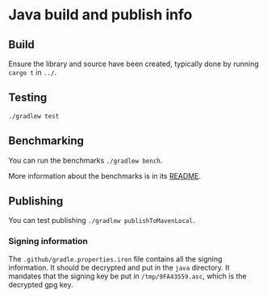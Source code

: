 # Java build and publish info

## Build

Ensure the library and source have been created, typically done by running `cargo t` in `../`.

## Testing

`./gradlew test`

## Benchmarking

You can run the benchmarks `./gradlew bench`.

More information about the benchmarks is in its [README](/java/src/jmh/java/com/ironcorelabs/ironcore_alloy_java/README.md).

## Publishing

You can test publishing `./gradlew publishToMavenLocal`.

### Signing information

The `.github/gradle.properties.iron` file contains all the signing information. It should be decrypted and put in the `java` directory. It mandates that the signing key be put in `/tmp/9FA43559.asc`, which is the decrypted gpg key.
